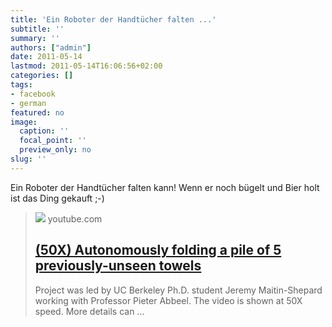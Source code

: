 ```yaml
---
title: 'Ein Roboter der Handtücher falten ...'
subtitle: ''
summary: ''
authors: ["admin"]
date: 2011-05-14
lastmod: 2011-05-14T16:06:56+02:00
categories: []
tags:
- facebook
- german
featured: no
image:
  caption: ''
  focal_point: ''
  preview_only: no
slug: ''
---
```

Ein Roboter der Handtücher falten kann! Wenn er noch bügelt und Bier holt ist das Ding gekauft ;-)
> [![](https://i.ytimg.com/vi/gy5g33S0Gzo/maxresdefault.jpg)](http://www.youtube.com/watch?v=gy5g33S0Gzo)
> youtube.com
> ## [(50X) Autonomously folding a pile of 5 previously-unseen towels](http://www.youtube.com/watch?v=gy5g33S0Gzo)
>
>Project was led by UC Berkeley Ph.D. student Jeremy Maitin-Shepard working with Professor Pieter Abbeel.  The video is shown at 50X speed.  More details can ...


